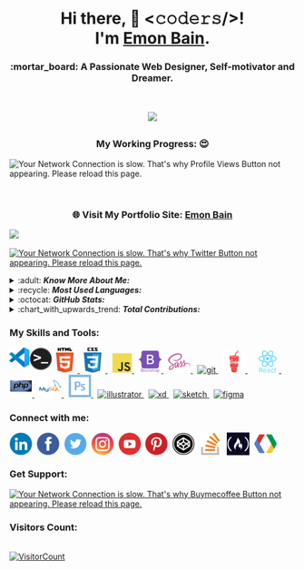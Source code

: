 
<h1 align="center">Hi there, 👋 <𝚌𝚘𝚍𝚎𝚛𝚜/>!<br /> I'm <a href="https://emonbain.com" title="Visit My Personal Blog." target="_blank">Emon Bain</a>.
</h1>
<h3 align="center">:mortar_board: A Passionate Web Designer, Self-motivator and Dreamer.</h3>
<h1 align="center"><img src="https://emonbain.com/" /></h1>
<h3 align="center">My Working Progress: 😍 </h3>
<p align="left"> <img src="https://emonbain.com/" alt="Your Network Connection is slow. That's why Profile Views Button not appearing. Please reload this page." /> </p>
<br />
<h3 align="center"> 🌐 Visit My Portfolio Site: <a href="https://emonbain.com/" title="Click Me To Watch" target="_blank">Emon Bain</a></h3>

<p align="left"> <img src="https://emonbain.com/" /> </p>
<p align="left"> <a href="https://twitter.com/MdEvanulHasan" target="blank"><img src="https://img.shields.io/twitter/follow/MdEvanulHasan?logo=twitter&style=for-the-badge" alt="Your Network Connection is slow. That's why Twitter Button not appearing. Please reload this page." /></a> </p>
<details>
 <summary>:adult: <span title="Click Me"><em><strong>Know More About Me:</strong></em></span></summary>
 
- 🔭 I’m currently working on **"Many Web Templates".**

- 🌱 I’m currently learning **Vanilla JavaScript, jQuery plugins integration, WooCommerce Site Development with WordPress & Shopify.**

- 👯 I'm looking to collaborate myself to **Go Ahead.**

- 🤝 I’m looking for help with **A Supportive Company.**
 
- 💬 Ask me about **Creative Design Concepts.**

- 👨‍💻 All of my projects are available at [https://mdevanulhasan.com](https://mdevanulhasan.com)

- 📝 I regularly write articles on [https://mdevanulhasan.blogspot.com](https://mdevanulhasan.blogspot.com)

- 📫 How to reach me **mdevanulhasan@gmail.com**

- 📄 Know about my experiences [https://mdevanulhasan2.blogspot.com](https://mdevanulhasan2.blogspot.com)

- ⚡ Fun fact **"Thirsty For Knowledge".**
</details>

<details>
 <summary>:recycle: <span title="Click Me"><em><strong>Most Used Languages:</strong></em></span></summary>
 
<img align="center" alt="Emon Bain's GitHub Top Languages" src="https://github-readme-stats.vercel.app/api/top-langs/?username=mdevanulhasan&show_icons=true&theme=dark&locale=en" />
</details>

<details>
 <summary>:octocat: <span title="Click Me"><em><strong>GitHub Stats:</em></strong></span></summary><br />
 
<img align="center" src="https://github-readme-stats.vercel.app/api?username=mdevanulhasan&show_icons=true&theme=dark&locale=en" alt="mdevanulhasan" />
</details>

<details>
 <summary>:chart_with_upwards_trend: <span title="Click Me"><em><strong>Total Contributions:</em></strong></span></summary><br />
 
<img align="center" src="https://github-readme-streak-stats.herokuapp.com/?user=mdevanulhasan&theme=dark" alt="mdevanulhasan" />
</details>

<h3 align="left">My Skills and Tools:</h3>
<p align="left">
<a title="This is my working tools." href="https://mdevanulhasan.blogspot.com" target="_blank"><img align="left" alt="Visual Studio Code" src="https://raw.githubusercontent.com/github/explore/80688e429a7d4ef2fca1e82350fe8e3517d3494d/topics/visual-studio-code/visual-studio-code.png" width="35" height="35"></a>
<a title="This is my working tools." href="https://mdevanulhasan.blogspot.com" target="_blank"> <img src="https://raw.githubusercontent.com/devicons/devicon/master/icons/html5/html5-original-wordmark.svg" alt="html5" width="45" height="45"/> </a>
<a title="This is my working tools." href="https://mdevanulhasan.blogspot.com" target="_blank"> <img src="https://raw.githubusercontent.com/devicons/devicon/master/icons/css3/css3-original-wordmark.svg" alt="css3" width="45" height="45"/> </a>&nbsp;
<a title="This is my working tools." href="https://mdevanulhasan.blogspot.com" target="_blank"> <img src="https://raw.githubusercontent.com/devicons/devicon/master/icons/javascript/javascript-original.svg" alt="javascript" width="35" height="35"/> </a>&nbsp;
<a title="This is my working tools." href="https://mdevanulhasan.blogspot.com" target="_blank"> <img src="https://raw.githubusercontent.com/devicons/devicon/master/icons/bootstrap/bootstrap-plain-wordmark.svg" alt="bootstrap" width="40" height="40"/> </a>&nbsp;
<a title="This is my working tools." href="https://mdevanulhasan.blogspot.com" target="_blank"> <img src="https://raw.githubusercontent.com/devicons/devicon/master/icons/sass/sass-original.svg" alt="sass" width="40" height="40"/> </a>&nbsp;
<a title="This is my working tools." href="https://mdevanulhasan.blogspot.com" target="_blank"> <img src="https://www.vectorlogo.zone/logos/git-scm/git-scm-icon.svg" alt="git" width="40" height="40"/> </a>&nbsp;
<a title="This is my working tools." href="https://mdevanulhasan.blogspot.com" target="_blank"> <img src="https://raw.githubusercontent.com/devicons/devicon/master/icons/gulp/gulp-plain.svg" alt="gulp" width="40" height="40"/> </a>&nbsp;
<a title="This is my working tools." href="https://mdevanulhasan.blogspot.com" rel="nofollow"><img align="left" alt="Terminal" src="https://raw.githubusercontent.com/github/explore/80688e429a7d4ef2fca1e82350fe8e3517d3494d/topics/terminal/terminal.png" width="40" height="40"></a>&nbsp;
<a title="This is my working tools." href="https://mdevanulhasan.blogspot.com" target="_blank"> <img src="https://raw.githubusercontent.com/devicons/devicon/master/icons/react/react-original-wordmark.svg" alt="react" width="40" height="40"/> </a>&nbsp;
<a title="This is my working tools." href="https://mdevanulhasan.blogspot.com" target="_blank"> <img src="https://raw.githubusercontent.com/devicons/devicon/master/icons/php/php-original.svg" alt="php" width="40" height="40"/> </a>&nbsp;
<a title="This is my working tools." href="https://www.mysql.com/" target="_blank"> <img src="https://raw.githubusercontent.com/devicons/devicon/master/icons/mysql/mysql-original-wordmark.svg" alt="mysql" width="40" height="40"/> </a>&nbsp;
<a title="This is my working tools." href="https://mdevanulhasan.blogspot.com" target="_blank"> <img src="https://raw.githubusercontent.com/devicons/devicon/master/icons/photoshop/photoshop-line.svg" alt="photoshop" width="40" height="40"/> </a>&nbsp;
<a title="This is my working tools." href="https://mdevanulhasan.blogspot.com" target="_blank"> <img src="https://www.vectorlogo.zone/logos/adobe_illustrator/adobe_illustrator-icon.svg" alt="illustrator" width="40" height="40"/> </a>&nbsp;
<a title="This is my working tools." href="https://mdevanulhasan.blogspot.com" target="_blank"> <img src="https://cdn.worldvectorlogo.com/logos/adobe-xd.svg" alt="xd" width="40" height="40"/> </a>&nbsp;
<a title="This is my working tools." href="https://mdevanulhasan.blogspot.com" target="_blank"> <img src="https://www.vectorlogo.zone/logos/sketchapp/sketchapp-icon.svg" alt="sketch" width="40" height="40"/> </a>&nbsp;
<a title="This is my working tools." href="https://mdevanulhasan.blogspot.com" target="_blank"> <img src="https://www.vectorlogo.zone/logos/figma/figma-icon.svg" alt="figma" width="40" height="40"/> </a>
</p>

<h3 align="left">Connect with me:</h3>
<!--
<p align="left">
<a title="Visit my social accounts." href="https://linkedin.com/in/mdevanulhasan" target="blank"><img align="center" src="https://cdn.jsdelivr.net/npm/simple-icons@3.0.1/icons/linkedin.svg" alt="mdevanulhasan" height="30" width="40" /></a>
<a title="Visit my social accounts." href="https://fb.com/mdevanulhasan" target="blank"><img align="center" src="https://cdn.jsdelivr.net/npm/simple-icons@3.0.1/icons/facebook.svg" alt="mdevanulhasan" height="30" width="40" /></a>
<a title="Visit my social accounts." href="https://twitter.com/evanulmd" target="blank"><img align="center" src="https://cdn.jsdelivr.net/npm/simple-icons@3.0.1/icons/twitter.svg" alt="evanulmd" height="30" width="40" /></a>
<a title="Visit my social accounts." href="https://instagram.com/mdevanulhasan" target="blank"><img align="center" src="https://cdn.jsdelivr.net/npm/simple-icons@3.0.1/icons/instagram.svg" alt="mdevanulhasan" height="30" width="40" /></a>
<a title="Visit my social accounts." href="https://www.youtube.com/channel/UCEqEuC0aBzSeERcOQ8cgfww" target="blank"><img align="center" src="https://cdn.jsdelivr.net/npm/simple-icons@3.0.1/icons/youtube.svg" alt="md evanul hasan" height="30" width="40" /></a>
<a title="Visit my social accounts." href="https://codepen.io/mdevanulhasan" target="blank"><img align="center" src="https://cdn.jsdelivr.net/npm/simple-icons@3.0.1/icons/codepen.svg" alt="mdevanulhasan" height="30" width="40" /></a>
<a title="Visit my social accounts." href="https://dev.to/mdevanulhasan" target="blank"><img align="center" src="https://cdn.jsdelivr.net/npm/simple-icons@3.0.1/icons/dev-dot-to.svg" alt="mdevanulhasan" height="30" width="40" /></a>
</p>
-->
<p align="left">
<a title="Visit my social accounts." href="https://linkedin.com/in/mdevanulhasan" target="blank"><img align="center" src="https://raw.githubusercontent.com/mdevanulhasan/All-Social-Icons/main/Resized%20Images%20By%20100%20x%20100/linkedin.png" alt="mdevanulhasan" height="40" width="40" /></a>&nbsp;
<a title="Visit my social accounts." href="https://fb.com/mdevanulhasan" target="blank"><img align="center" src="https://raw.githubusercontent.com/mdevanulhasan/All-Social-Icons/main/Resized%20Images%20By%20100%20x%20100/facebook3.png" alt="mdevanulhasan" height="40" width="40" /></a>&nbsp;
<a title="Visit my social accounts." href="https://twitter.com/MdEvanulHasan" target="blank"><img align="center" src="https://raw.githubusercontent.com/mdevanulhasan/All-Social-Icons/main/Resized%20Images%20By%20100%20x%20100/twitter1.png" alt="MdEvanulHasan" height="40" width="40" /></a>&nbsp;
<a title="Visit my social accounts." href="https://instagram.com/mdevanulhasan" target="blank"><img align="center" src="https://raw.githubusercontent.com/mdevanulhasan/All-Social-Icons/main/Resized%20Images%20By%20100%20x%20100/instagram2.png" alt="mdevanulhasan" height="40" width="40" /></a>&nbsp;
<a title="Visit my social accounts." href="https://www.youtube.com/channel/UCEqEuC0aBzSeERcOQ8cgfww" target="blank"><img align="center" src="https://raw.githubusercontent.com/mdevanulhasan/All-Social-Icons/main/Resized%20Images%20By%20100%20x%20100/youtube2.png" alt="md evanul hasan" height="40" width="40" /></a>&nbsp;
<a title="Visit my social accounts." href="https://www.pinterest.com/mdevanulhasan/" target="blank"><img align="center" src="https://raw.githubusercontent.com/mdevanulhasan/All-Social-Icons/main/Resized%20Images%20By%20100%20x%20100/pinterest1.png" alt="md evanul hasan" height="40" width="40" /></a>&nbsp;
<a title="Visit my social accounts." href="https://codepen.io/mdevanulhasan" target="blank"><img align="center" src="https://raw.githubusercontent.com/mdevanulhasan/All-Social-Icons/main/Resized%20Images%20By%20100%20x%20100/codepen.png" alt="mdevanulhasan" height="40" width="40" /></a>&nbsp;
<a title="Visit my social accounts." href="https://stackoverflow.com/users/17901093/md-evanul-hasan" target="blank"><img align="center" src="https://raw.githubusercontent.com/mdevanulhasan/All-Social-Icons/main/Resized%20Images%20By%20100%20x%20100/stack-overflow.png" alt="mdevanulhasan" height="40" width="40" /></a>&nbsp;
<a title="Visit my social accounts." href="https://www.freecodecamp.org/mdevanulhasan" target="blank"><img align="center" src="https://raw.githubusercontent.com/mdevanulhasan/All-Social-Icons/main/Resized%20Images%20By%20100%20x%20100/free-code-camp.png" alt="mdevanulhasan" height="40" width="40" /></a>&nbsp;
<a title="Visit my social accounts." href="https://developers.google.com/profile/u/mdevanulhasan" target="blank"><img align="center" src="https://raw.githubusercontent.com/mdevanulhasan/All-Social-Icons/main/Resized%20Images%20By%20100%20x%20100/google-dev.png" alt="mdevanulhasan" height="40" width="40" /></a>
</p>
<h3 align="left">Get Support:</h3>
<p><a href="https://www.buymeacoffee.com/mdevanulhasan"> <img align="center" src="https://cdn.buymeacoffee.com/buttons/v2/default-yellow.png" height="50" width="210" alt="Your Network Connection is slow. That's why Buymecoffee Button not appearing. Please reload this page." /></a></p>

<h3 align="left">Visitors Count:</h3>
<br />
<a target="_blank" rel="noopener noreferrer" href="https://camo.githubusercontent.com/dc8a0aecfe4a4ea0d6a7e1a3c1ccabe0ae1901689d49ccf96bb640764eb4809a/68747470733a2f2f70726f66696c652d636f756e7465722e676c697463682e6d652f2537426d646576616e756c686173616e2537442f636f756e742e737667"><img src="https://camo.githubusercontent.com/dc8a0aecfe4a4ea0d6a7e1a3c1ccabe0ae1901689d49ccf96bb640764eb4809a/68747470733a2f2f70726f66696c652d636f756e7465722e676c697463682e6d652f2537426d646576616e756c686173616e2537442f636f756e742e737667" alt="VisitorCount" data-canonical-src="https://profile-counter.glitch.me/%7Bmdevanulhasan%7D/count.svg" style="max-width: 100%;"></a>
<!--
![VisitorCount](https://profile-counter.glitch.me/{mdevanulhasan}/count.svg)
-->
